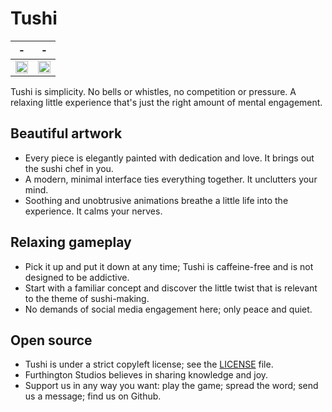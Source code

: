 # Tushi

|-        |-        |
|:------------------:|:------------------:|
| <img src="https://media.githubusercontent.com/media/furthington/tushi/master/img/tushi-1.png" width="100%"/> | <img src="https://media.githubusercontent.com/media/furthington/tushi/master/img/tushi-2.png" width="100%"/> |

Tushi is simplicity. No bells or whistles, no competition or pressure. A relaxing little experience that's just the right amount of mental engagement.

## Beautiful artwork
- Every piece is elegantly painted with dedication and love. It brings out the sushi chef in you.
- A modern, minimal interface ties everything together. It unclutters your mind.
- Soothing and unobtrusive animations breathe a little life into the experience. It calms your nerves.

## Relaxing gameplay
- Pick it up and put it down at any time; Tushi is caffeine-free and is not designed to be addictive.
- Start with a familiar concept and discover the little twist that is relevant to the theme of sushi-making.
- No demands of social media engagement here; only peace and quiet.

## Open source
- Tushi is under a strict copyleft license; see the
[LICENSE](https://github.com/furthington/tushi/blob/master/LICENSE) file.
- Furthington Studios believes in sharing knowledge and joy.
- Support us in any way you want: play the game; spread the word; send us a message; find us on Github.
